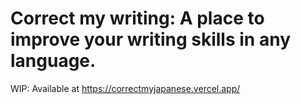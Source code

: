 # Correct my writing: A place to improve your writing skills in any language.

WIP: Available at https://correctmyjapanese.vercel.app/
